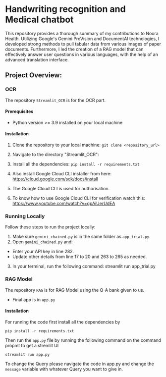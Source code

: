 # Handwriting recognition and Medical chatbot
This repository provides a thorough summary of my contributions to Noora Health. Utilizing Google's Gemini ProVision and DocumentAI technologies, I developed strong methods to pull tabular data from various images of paper documents. Furthermore, I led the creation of a RAG model that can effectively answer user questions in various languages, with the help of an advanced translation interface.

## Project Overview:

### OCR
The repository ```Streamlit_OCR``` is for the OCR part.

#### Prerequisites

- Python version >= 3.9 installed on your local machine

#### Installation

1. Clone the repository to your local machine:
`git clone <repository_url>`
  
2. Navigate to the directory "Streamlit_OCR":
3. Install all the dependencies:
  `pip install -r requirements.txt`
4. Also install Google Cloud CLI installer from here: https://cloud.google.com/sdk/docs/install
5. The Google Cloud CLI is used for authorisation.
6. To know how to use Google Cloud CLI for verification watch this: https://www.youtube.com/watch?v=gpAiUerUdEA

### Running Locally

Follow these steps to run the project locally:

1. Make sure `gemini_chained.py` is in the same folder as `app_trial.py`.
2. Open `gemini_chained.py` and:
- Enter your API key in line 282.
- Update other details from line 17 to 20 and 263 to 265 as needed.
3. In your terminal, run the following command:
  streamlit run app_trial.py
  
### RAG Model 
The repository ```RAG``` is for RAG Model using the Q-A bank given to us.
 
- Final app is in ```app.py```

#### Installation

For running the code first install all the dependencies by 
```
pip install -r requirements.txt
```
Then run the ```app.py``` file by running the following command on the command propmt to get a stremlit UI

```
streamlit run app.py
```
To change the Query please navigate the code in app.py and change the ```message``` variable with whatever Query you want to give in.

